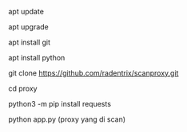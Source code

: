 apt update

apt upgrade

apt install git

apt install python

git clone https://github.com/radentrix/scanproxy.git

cd proxy

python3 -m pip install requests

python app.py (proxy yang di scan)
